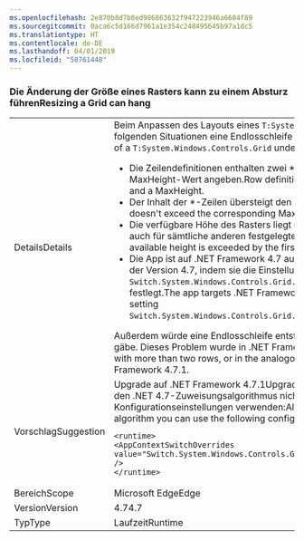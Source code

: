 ```yaml
---
ms.openlocfilehash: 2e870b8d7b8ed986863632f947223946a6604f89
ms.sourcegitcommit: 0aca6c5d166d7961a1e354c248495645b97a1dc5
ms.translationtype: HT
ms.contentlocale: de-DE
ms.lasthandoff: 04/01/2019
ms.locfileid: "58761448"
---
```

### <a name="resizing-a-grid-can-hang"></a><span data-ttu-id="0015e-101">Die Änderung der Größe eines Rasters kann zu einem Absturz führen</span><span class="sxs-lookup"><span data-stu-id="0015e-101">Resizing a Grid can hang</span></span>

|   |   |
|---|---|
|<span data-ttu-id="0015e-102">Details</span><span class="sxs-lookup"><span data-stu-id="0015e-102">Details</span></span>|<span data-ttu-id="0015e-103">Beim Anpassen des Layouts eines <code>T:System.Windows.Controls.Grid</code>-Rasters kann in den folgenden Situationen eine Endlosschleife entstehen:</span><span class="sxs-lookup"><span data-stu-id="0015e-103">An infinite loop can occur during layout of a <code>T:System.Windows.Controls.Grid</code> under the following circumstances:</span></span><ul><li><span data-ttu-id="0015e-104">Die Zeilendefinitionen enthalten zwei \*-Zeilen, die jeweils einen MinHeight- und einen MaxHeight-Wert angeben.</span><span class="sxs-lookup"><span data-stu-id="0015e-104">Row definitions contain two \*-rows, both declaring a MinHeight and a MaxHeight.</span></span></li><li><span data-ttu-id="0015e-105">Der Inhalt der \*-Zeilen übersteigt den MaxHeight-Wert nicht</span><span class="sxs-lookup"><span data-stu-id="0015e-105">Content of the \*-rows doesn't exceed the corresponding MaxHeight</span></span></li><li><span data-ttu-id="0015e-106">Die verfügbare Höhe des Rasters liegt unterhalb des ersten MinHeight-Werts (dies gilt auch für sämtliche anderen festgelegten oder automatisch generierten Zeilen)</span><span class="sxs-lookup"><span data-stu-id="0015e-106">The Grid's available height is exceeded by the first MinHeight (plus any other fixed or Auto rows)</span></span></li><li><span data-ttu-id="0015e-107">Die App ist auf .NET Framework 4.7 ausgelegt oder aktiviert den Zuweisungsalgorithmus der Version 4.7, indem sie die Einstellung <code>Switch.System.Windows.Controls.Grid.StarDefinitionsCanExceedAvailableSpace=false</code> festlegt.</span><span class="sxs-lookup"><span data-stu-id="0015e-107">The app targets .NET Framework 4.7, or opts in to the 4.7 allocation algorithm by setting <code>Switch.System.Windows.Controls.Grid.StarDefinitionsCanExceedAvailableSpace=false</code></span></span></li></ul><span data-ttu-id="0015e-108">Außerdem würde eine Endlosschleife entstehen, wenn es mehr als zwei Zeilen oder Spalten gäbe. Dieses Problem wurde in .NET Framework 4.7.1 behoben.</span><span class="sxs-lookup"><span data-stu-id="0015e-108">The loop would also happen with more than two rows, or in the analogous case for columns.The issue is fixed in .NET Framework 4.7.1.</span></span>|
|<span data-ttu-id="0015e-109">Vorschlag</span><span class="sxs-lookup"><span data-stu-id="0015e-109">Suggestion</span></span>|<span data-ttu-id="0015e-110">Upgrade auf .NET Framework 4.7.1</span><span class="sxs-lookup"><span data-stu-id="0015e-110">Upgrade to .NET Framework 4.7.1.</span></span>  <span data-ttu-id="0015e-111">Wenn Sie hingegen den .NET 4.7-Zuweisungsalgorithmus nicht benötigen, können Sie auch die folgenden Konfigurationseinstellungen verwenden:</span><span class="sxs-lookup"><span data-stu-id="0015e-111">Alternatively, if you don't need the 4.7 allocation algorithm you can use the following configuration setting:</span></span><pre><code class="lang-xml">&lt;runtime&gt;&#13;&#10;&lt;AppContextSwitchOverrides value=&quot;Switch.System.Windows.Controls.Grid.StarDefinitionsCanExceedAvailableSpace=true&quot; /&gt;&#13;&#10;&lt;/runtime&gt;&#13;&#10;</code></pre>|
|<span data-ttu-id="0015e-112">Bereich</span><span class="sxs-lookup"><span data-stu-id="0015e-112">Scope</span></span>|<span data-ttu-id="0015e-113">Microsoft Edge</span><span class="sxs-lookup"><span data-stu-id="0015e-113">Edge</span></span>|
|<span data-ttu-id="0015e-114">Version</span><span class="sxs-lookup"><span data-stu-id="0015e-114">Version</span></span>|<span data-ttu-id="0015e-115">4.7</span><span class="sxs-lookup"><span data-stu-id="0015e-115">4.7</span></span>|
|<span data-ttu-id="0015e-116">Typ</span><span class="sxs-lookup"><span data-stu-id="0015e-116">Type</span></span>|<span data-ttu-id="0015e-117">Laufzeit</span><span class="sxs-lookup"><span data-stu-id="0015e-117">Runtime</span></span>|

